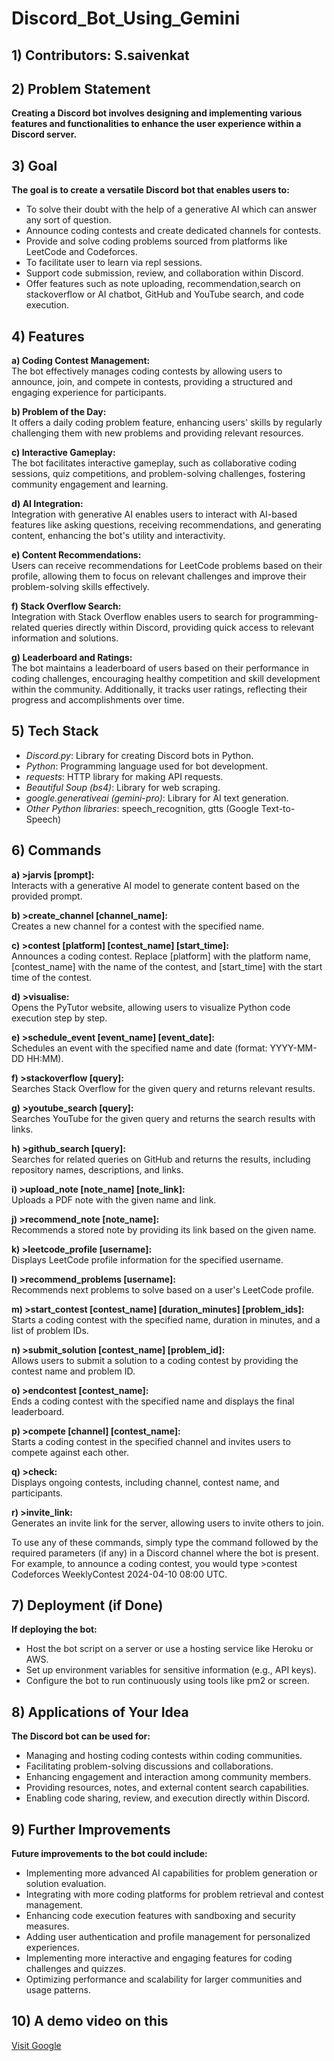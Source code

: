 # Discord_Bot_Using_Gemini
## 1) Contributors: S.saivenkat


## 2) Problem Statement
**Creating a Discord bot involves designing and implementing various features and functionalities to enhance the user experience within a Discord server.**

## 3) Goal
**The goal is to create a versatile Discord bot that enables users to:**
- To solve their doubt with the help of a generative AI which can answer any sort of question.
- Announce coding contests and create dedicated channels for contests.
- Provide and solve coding problems sourced from platforms like LeetCode and Codeforces.
- To facilitate user to learn via repl sessions.
- Support code submission, review, and collaboration within Discord.
- Offer features such as note uploading, recommendation,search on stackoverflow or AI chatbot, GitHub and YouTube search, and code execution.

## 4) Features
**a) Coding Contest Management:**  
The bot effectively manages coding contests by allowing users to announce, join, and compete in contests, providing a structured and engaging experience for participants.

**b) Problem of the Day:**  
It offers a daily coding problem feature, enhancing users' skills by regularly challenging them with new problems and providing relevant resources.

**c) Interactive Gameplay:**  
The bot facilitates interactive gameplay, such as collaborative coding sessions, quiz competitions, and problem-solving challenges, fostering community engagement and learning.

**d) AI Integration:**  
Integration with generative AI enables users to interact with AI-based features like asking questions, receiving recommendations, and generating content, enhancing the bot's utility and interactivity.

**e) Content Recommendations:**  
Users can receive recommendations for LeetCode problems based on their profile, allowing them to focus on relevant challenges and improve their problem-solving skills effectively.

**f) Stack Overflow Search:**  
Integration with Stack Overflow enables users to search for programming-related queries directly within Discord, providing quick access to relevant information and solutions.

**g) Leaderboard and Ratings:**  
The bot maintains a leaderboard of users based on their performance in coding challenges, encouraging healthy competition and skill development within the community. Additionally, it tracks user ratings, reflecting their progress and accomplishments over time.

## 5) Tech Stack
- *Discord.py*: Library for creating Discord bots in Python.
- *Python*: Programming language used for bot development.
- *requests*: HTTP library for making API requests.
- *Beautiful Soup (bs4)*: Library for web scraping.
- *google.generativeai (gemini-pro)*: Library for AI text generation.
- *Other Python libraries*: speech_recognition, gtts (Google Text-to-Speech)

## 6) Commands
**a) >jarvis [prompt]:**  
Interacts with a generative AI model to generate content based on the provided prompt.

**b) >create_channel [channel_name]:**  
Creates a new channel for a contest with the specified name.

**c) >contest [platform] [contest_name] [start_time]:**  
Announces a coding contest. Replace [platform] with the platform name, [contest_name] with the name of the contest, and [start_time] with the start time of the contest.

**d) >visualise:**  
Opens the PyTutor website, allowing users to visualize Python code execution step by step.

**e) >schedule_event [event_name] [event_date]:**  
Schedules an event with the specified name and date (format: YYYY-MM-DD HH:MM).

**f) >stackoverflow [query]:**  
Searches Stack Overflow for the given query and returns relevant results.

**g) >youtube_search [query]:**  
Searches YouTube for the given query and returns the search results with links.

**h) >github_search [query]:**  
Searches for related queries on GitHub and returns the results, including repository names, descriptions, and links.

**i) >upload_note [note_name] [note_link]:**  
Uploads a PDF note with the given name and link.

**j) >recommend_note [note_name]:**  
Recommends a stored note by providing its link based on the given name.

**k) >leetcode_profile [username]:**  
Displays LeetCode profile information for the specified username.

**l) >recommend_problems [username]:**  
Recommends next problems to solve based on a user's LeetCode profile.

**m) >start_contest [contest_name] [duration_minutes] [problem_ids]:**  
Starts a coding contest with the specified name, duration in minutes, and a list of problem IDs.

**n) >submit_solution [contest_name] [problem_id]:**  
Allows users to submit a solution to a coding contest by providing the contest name and problem ID.

**o) >endcontest [contest_name]:**  
Ends a coding contest with the specified name and displays the final leaderboard.

**p) >compete [channel] [contest_name]:**  
Starts a coding contest in the specified channel and invites users to compete against each other.

**q) >check:**  
Displays ongoing contests, including channel, contest name, and participants.

**r) >invite_link:**  
Generates an invite link for the server, allowing users to invite others to join.

To use any of these commands, simply type the command followed by the required parameters (if any) in a Discord channel where the bot is present. For example, to announce a coding contest, you would type >contest Codeforces WeeklyContest 2024-04-10 08:00 UTC.

## 7) Deployment (if Done)
**If deploying the bot:**
- Host the bot script on a server or use a hosting service like Heroku or AWS.
- Set up environment variables for sensitive information (e.g., API keys).
- Configure the bot to run continuously using tools like pm2 or screen.

## 8) Applications of Your Idea
**The Discord bot can be used for:**
- Managing and hosting coding contests within coding communities.
- Facilitating problem-solving discussions and collaborations.
- Enhancing engagement and interaction among community members.
- Providing resources, notes, and external content search capabilities.
- Enabling code sharing, review, and execution directly within Discord.

## 9) Further Improvements
**Future improvements to the bot could include:**
- Implementing more advanced AI capabilities for problem generation or solution evaluation.
- Integrating with more coding platforms for problem retrieval and contest management.
- Enhancing code execution features with sandboxing and security measures.
- Adding user authentication and profile management for personalized experiences.
- Implementing more interactive and engaging features for coding challenges and quizzes.
- Optimizing performance and scalability for larger communities and usage patterns.
## 10) A demo video on this
[Visit Google](https://youtu.be/JHljpvlOSAc?feature=shared)
